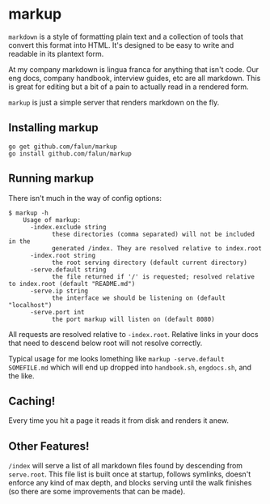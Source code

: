 # markup

`markdown` is a style of formatting plain text and a collection of tools that
convert this format into HTML. It's designed to be easy to write and readable
in its plantext form.

At my company markdown is lingua franca for anything that isn't code. Our eng
docs, company handbook, interview guides, etc are all markdown. This is great
for editing but a bit of a pain to actually read in a rendered form.

`markup` is just a simple server that renders markdown on the fly.

## Installing markup

```
go get github.com/falun/markup
go install github.com/falun/markup
```

## Running markup

There isn't much in the way of config options:

    $ markup -h
		Usage of markup:
		  -index.exclude string
		        these directories (comma separated) will not be included in the
		        generated /index. They are resolved relative to index.root
		  -index.root string
		        the root serving directory (default current directory)
		  -serve.default string
		        the file returned if '/' is requested; resolved relative to index.root (default "README.md")
		  -serve.ip string
		        the interface we should be listening on (default "localhost")
		  -serve.port int
		        the port markup will listen on (default 8080)

All requests are resolved relative to `-index.root`. Relative links in your
docs that need to descend below root will not resolve correctly.

Typical usage for me looks lomething like `markup -serve.default SOMEFILE.md` which
will end up dropped into `handbook.sh`, `engdocs.sh`, and the like.

## Caching!

Every time you hit a page it reads it from disk  and renders it anew.

## Other Features!

`/index` will serve a list of all markdown files found by descending from
`serve.root`. This file list is built once at startup, follows symlinks,
doesn't enforce any kind of max depth, and blocks serving until the walk
finishes (so there are some improvements that can be made).
